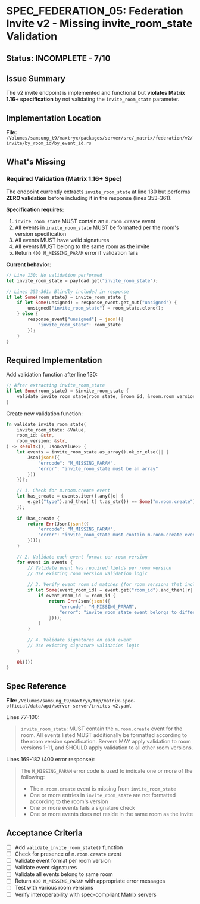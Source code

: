 # SPEC_FEDERATION_05: Federation Invite v2 - Missing invite_room_state Validation

## Status: INCOMPLETE - 7/10

## Issue Summary
The v2 invite endpoint is implemented and functional but **violates Matrix 1.16+ specification** by not validating the `invite_room_state` parameter.

## Implementation Location
**File:** `/Volumes/samsung_t9/maxtryx/packages/server/src/_matrix/federation/v2/invite/by_room_id/by_event_id.rs`

## What's Missing

### Required Validation (Matrix 1.16+ Spec)
The endpoint currently extracts `invite_room_state` at line 130 but performs **ZERO validation** before including it in the response (lines 353-361).

**Specification requires:**
1. `invite_room_state` MUST contain an `m.room.create` event
2. All events in `invite_room_state` MUST be formatted per the room's version specification
3. All events MUST have valid signatures
4. All events MUST belong to the same room as the invite
5. Return `400 M_MISSING_PARAM` error if validation fails

**Current behavior:**
```rust
// Line 130: No validation performed
let invite_room_state = payload.get("invite_room_state");

// Lines 353-361: Blindly included in response
if let Some(room_state) = invite_room_state {
    if let Some(unsigned) = response_event.get_mut("unsigned") {
        unsigned["invite_room_state"] = room_state.clone();
    } else {
        response_event["unsigned"] = json!({
            "invite_room_state": room_state
        });
    }
}
```

## Required Implementation

Add validation function after line 130:
```rust
// After extracting invite_room_state
if let Some(room_state) = &invite_room_state {
    validate_invite_room_state(room_state, &room_id, &room.room_version)?;
}
```

Create new validation function:
```rust
fn validate_invite_room_state(
    invite_room_state: &Value,
    room_id: &str,
    room_version: &str,
) -> Result<(), Json<Value>> {
    let events = invite_room_state.as_array().ok_or_else(|| {
        Json(json!({
            "errcode": "M_MISSING_PARAM",
            "error": "invite_room_state must be an array"
        }))
    })?;

    // 1. Check for m.room.create event
    let has_create = events.iter().any(|e| {
        e.get("type").and_then(|t| t.as_str()) == Some("m.room.create")
    });
    
    if !has_create {
        return Err(Json(json!({
            "errcode": "M_MISSING_PARAM",
            "error": "invite_room_state must contain m.room.create event"
        })));
    }

    // 2. Validate each event format per room version
    for event in events {
        // Validate event has required fields per room version
        // Use existing room version validation logic
        
        // 3. Verify event room_id matches (for room versions that include it)
        if let Some(event_room_id) = event.get("room_id").and_then(|r| r.as_str()) {
            if event_room_id != room_id {
                return Err(Json(json!({
                    "errcode": "M_MISSING_PARAM",
                    "error": "invite_room_state event belongs to different room"
                })));
            }
        }
        
        // 4. Validate signatures on each event
        // Use existing signature validation logic
    }

    Ok(())
}
```

## Spec Reference
**File:** `/Volumes/samsung_t9/maxtryx/tmp/matrix-spec-official/data/api/server-server/invites-v2.yaml`

Lines 77-100:
> `invite_room_state`: MUST contain the `m.room.create` event for the room. All events listed MUST additionally be formatted according to the room version specification. Servers MAY apply validation to room versions 1-11, and SHOULD apply validation to all other room versions.

Lines 169-182 (400 error response):
> The `M_MISSING_PARAM` error code is used to indicate one or more of the following:
> * The `m.room.create` event is missing from `invite_room_state`
> * One or more entries in `invite_room_state` are not formatted according to the room's version
> * One or more events fails a signature check
> * One or more events does not reside in the same room as the invite

## Acceptance Criteria
- [ ] Add `validate_invite_room_state()` function
- [ ] Check for presence of `m.room.create` event
- [ ] Validate event format per room version
- [ ] Validate event signatures
- [ ] Validate all events belong to same room
- [ ] Return `400 M_MISSING_PARAM` with appropriate error messages
- [ ] Test with various room versions
- [ ] Verify interoperability with spec-compliant Matrix servers
